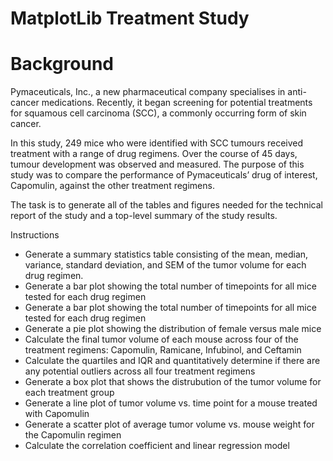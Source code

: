 # MatplotLib Treatment Study

# Background
Pymaceuticals, Inc., a new pharmaceutical company specialises in anti-cancer medications. Recently, it began screening for potential treatments for squamous cell carcinoma (SCC), a commonly occurring form of skin cancer.

In this study, 249 mice who were identified with SCC tumours received treatment with a range of drug regimens. Over the course of 45 days, tumour development was observed and measured. The purpose of this study was to compare the performance of Pymaceuticals’ drug of interest, Capomulin, against the other treatment regimens.

The task is to generate all of the tables and figures needed for the technical report of the study and a top-level summary of the study results.

Instructions
- Generate a summary statistics table consisting of the mean, median, variance, standard deviation, and SEM of the tumor volume for each drug regimen.
- Generate a bar plot showing the total number of timepoints for all mice tested for each drug regimen
- Generate a bar plot showing the total number of timepoints for all mice tested for each drug regimen
- Generate a pie plot showing the distribution of female versus male mice
- Calculate the final tumor volume of each mouse across four of the treatment regimens: Capomulin, Ramicane, Infubinol, and Ceftamin
- Calculate the quartiles and IQR and quantitatively determine if there are any potential outliers across all four treatment regimens
- Generate a box plot that shows the distrubution of the tumor volume for each treatment group
- Generate a line plot of tumor volume vs. time point for a mouse treated with Capomulin
- Generate a scatter plot of average tumor volume vs. mouse weight for the Capomulin regimen
- Calculate the correlation coefficient and linear regression model 
